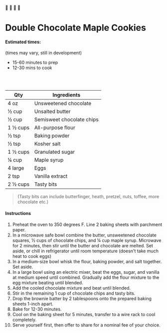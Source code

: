 🍫 🍫 🍁 🍪
# Double Chocolate Maple Cookies 

#### Estimated times:

(times may vary, still in development)

- 15-60 minutes to prep
- 12-30 mins to cook


<br> <br>

Qty | Ingredients
--- | ---
4 oz | Unsweetened chocolate
½ cup | Unsalted butter
½ cup | Semisweet chocolate chips 
1 ½ cups | All-purpose flour
½ tsp | Baking powder
½ tsp | Kosher salt
1 ½ cups | Granulated sugar
¼ cup | Maple syrup
4 large | Eggs
2 tsp | Vanilla extract
2 ½ cups | Tasty bits 
> (Tasty bits can include butterfinger, heath, pretzel, nuts, toffee, more chocolate etc.)

#### Instructions
1. Preheat the oven to 350 degrees F. Line 2 baking sheets with parchment paper.
2. In a microwave safe bowl combine the butter, unsweetened chocolate squares, ½ cups of chocolate chips, and ¼ cup maple syrup. Microwave for 2 minutes, then stir until the butter and chocolate are melted. Set aside, or chill in refrigerator until room temperature (doesn't take much heat to cook eggs)
3. In a medium-size bowl whisk the flour, baking powder, and salt together. Set aside.
4. In a large bowl using an electric mixer, beat the eggs, sugar, and vanilla at medium speed until combined. Gradually add the flour mixture to the egg mixture beating until blended.
5. Add the cooled chocolate mixture and beat until blended.
6. Stir in the remaining 1 cup of chocolate chips and tasty bits.
7. Drop the brownie batter by 2 tablespoons onto the prepared baking sheets 1-inch apart.
8. Bake for 12-30 minutes. 
9. Cool on the baking sheet for 5 minutes, transfer to a wire rack to cool completely.
10. Serve yourself first, then offer to share for a nominal fee of your choice.

